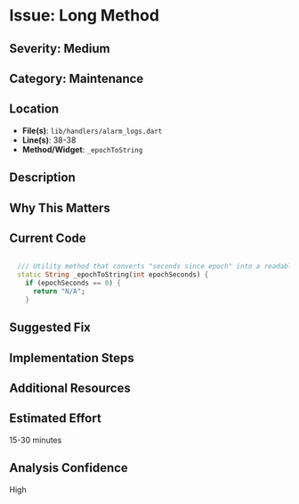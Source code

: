 # Issue: Long Method

## Severity: Medium

## Category: Maintenance

## Location
- **File(s)**: `lib/handlers/alarm_logs.dart`
- **Line(s)**: 38-38
- **Method/Widget**: `_epochToString`

## Description


## Why This Matters


## Current Code
```dart

  /// Utility method that converts "seconds since epoch" into a readable string.
  static String _epochToString(int epochSeconds) {
    if (epochSeconds == 0) {
      return "N/A";
    }
```

## Suggested Fix


## Implementation Steps


## Additional Resources


## Estimated Effort
15-30 minutes

## Analysis Confidence
High
